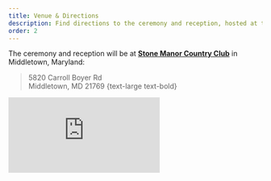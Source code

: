 ```yaml
---
title: Venue & Directions
description: Find directions to the ceremony and reception, hosted at the Stone Manor Country Club in Middletown, MD.
order: 2
---
```


The ceremony and reception will be at
[**Stone Manor Country Club**](https://www.stonemanorcountryclub.com/) in
Middletown, Maryland:

> 5820 Carroll Boyer Rd <br/>
> Middletown, MD 21769
{text-large text-bold}

<iframe class="inline-map" src="https://www.google.com/maps/embed?pb=!1m18!1m12!1m3!1d3083.2612511608654!2d-77.55744698414566!3d39.39559517949698!2m3!1f0!2f0!3f0!3m2!1i1024!2i768!4f13.1!3m3!1m2!1s0x89c9ddfdc58c7cc1%3A0x7684c349932e59b5!2sStone+Manor+Country+Club!5e0!3m2!1sen!2sus!4v1508025250390" frameborder="0" allowfullscreen></iframe>
